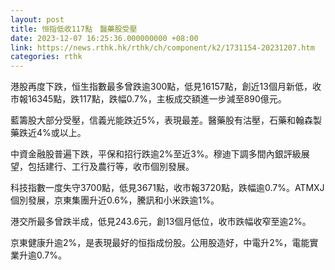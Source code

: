 ```yaml
---
layout: post
title: 恒指低收117點　醫藥股受壓
date: 2023-12-07 16:25:36.000000000 +08:00
link: https://news.rthk.hk/rthk/ch/component/k2/1731154-20231207.htm
categories: rthk
---
```


港股再度下跌，恒生指數最多曾跌逾300點，低見16157點，創近13個月新低，收市報16345點，跌117點，跌幅0.7%，主板成交額進一步減至890億元。

藍籌股大部分受壓，信義光能跌近5%，表現最差。醫藥股有沽壓，石藥和翰森製藥跌近4%或以上。

中資金融股普遍下跌，平保和招行跌逾2%至近3%。穆迪下調多間內銀評級展望，包括建行、工行及農行等，收市個別發展。

科技指數一度失守3700點，低見3671點，收市報3720點，跌幅逾0.7%。ATMXJ個別發展，京東集團升近0.6%，騰訊和小米跌逾1%。

港交所最多曾跌半成，低見243.6元，創13個月低位，收市跌幅收窄至逾2%。

京東健康升逾2%，是表現最好的恒指成份股。公用股造好，中電升2%，電能實業升逾0.7%。
